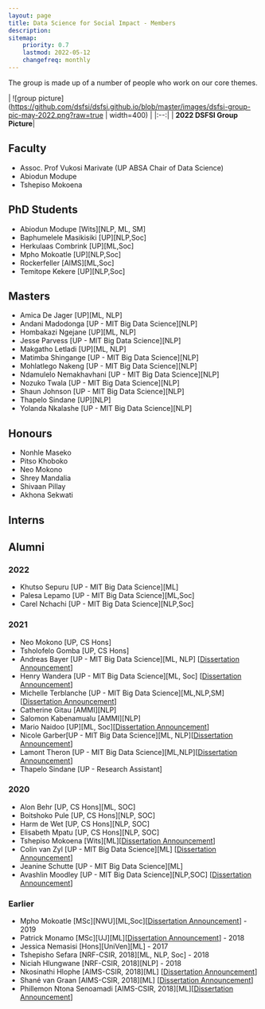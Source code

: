 ```yaml
---
layout: page
title: Data Science for Social Impact - Members
description: 
sitemap:
    priority: 0.7
    lastmod: 2022-05-12
    changefreq: monthly
---
```


The group is made up of a number of people who work on our core themes.


| ![group picture](https://github.com/dsfsi/dsfsi.github.io/blob/master/images/dsfsi-group-pic-may-2022.png?raw=true | width=400) |
|:--:|
| <b>2022 DSFSI Group Picture</b>|

## Faculty

* Assoc. Prof Vukosi Marivate (UP ABSA Chair of Data Science)
* Abiodun Modupe
* Tshepiso Mokoena

## PhD Students

* Abiodun Modupe [Wits][NLP, ML, SM]
* Baphumelele Masikisiki [UP][NLP,Soc]
* Herkulaas Combrink [UP][ML,Soc]
* Mpho Mokoatle [UP][NLP,Soc]
* Rockerfeller [AIMS][ML,Soc]
* Temitope Kekere [UP][NLP,Soc]

## Masters 
* Amica De Jager [UP][ML, NLP]
* Andani Madodonga [UP - MIT Big Data Science][NLP]
* Hombakazi Ngejane [UP][ML, NLP]
* Jesse Parvess [UP - MIT Big Data Science][NLP]
* Makgatho Letladi [UP][ML, NLP]
* Matimba Shingange [UP - MIT Big Data Science][NLP]
* Mohlatlego Nakeng [UP - MIT Big Data Science][NLP]
* Ndamulelo Nemakhavhani [UP - MIT Big Data Science][NLP]
* Nozuko Twala [UP - MIT Big Data Science][NLP]
* Shaun Johnson [UP - MIT Big Data Science][NLP]
* Thapelo Sindane [UP][NLP]
* Yolanda Nkalashe [UP - MIT Big Data Science][NLP]

## Honours
* Nonhle Maseko
* Pitso Khoboko
* Neo Mokono
* Shrey Mandalia
* Shivaan Pillay
* Akhona Sekwati

## Interns

## Alumni

### 2022
* Khutso Sepuru [UP - MIT Big Data Science][ML]
* Palesa Lepamo [UP - MIT Big Data Science][ML,Soc]
* Carel Nchachi [UP - MIT Big Data Science][NLP,Soc]

### 2021
* Neo Mokono [UP, CS Hons]
* Tsholofelo Gomba [UP, CS Hons]
* Andreas Bayer [UP - MIT Big Data Science][ML, NLP] [[Dissertation Announcement](https://dsfsi.github.io/blog/Andreas-dissertation/)]
* Henry Wandera [UP - MIT Big Data Science][ML, Soc] [[Dissertation Announcement](https://dsfsi.github.io/blog/wandera-dissseration)]
* Michelle Terblanche [UP - MIT Big Data Science][ML,NLP,SM][[Dissertation Announcement](https://dsfsi.github.io/blog/Terblanche-dissseration)]
* Catherine Gitau [AMMI][NLP]
* Salomon Kabenamualu [AMMI][NLP]
* Mario Naidoo [UP][ML, Soc][[Dissertation Announcement](https://dsfsi.github.io/blog/Naidoo-dissseration)]
* Nicole Garber[UP - MIT Big Data Science][ML, NLP][[Dissertation Announcement](https://dsfsi.github.io/blog/Garber-dissseration)]
* Lamont Theron [UP - MIT Big Data Science][ML,NLP][[Dissertation Announcement](https://dsfsi.github.io/blog/Theron-dissseration)]
* Thapelo Sindane [UP - Research Assistant]


### 2020
* Alon Behr [UP, CS Hons][ML, SOC]
* Boitshoko Pule [UP, CS Hons][NLP, SOC]
* Harm de Wet [UP, CS Hons][NLP, SOC]
* Elisabeth Mpatu [UP, CS Hons][NLP, SOC]
* Tshepiso Mokoena [Wits][ML][[Dissertation Announcement](https://dsfsi.github.io/blog/Mokoena-dissertation)]
* Colin van Zyl [UP - MIT Big Data Science][ML] [[Dissertation Announcement](https://dsfsi.github.io/blog/vanzylmit-dissertation)]
* Jeanine Schutte [UP - MIT Big Data Science][ML]
* Avashlin Moodley [UP - MIT Big Data Science][NLP,SOC] [[Dissertation Announcement](https://dsfsi.github.io/blog/Avashlin-Moodly-dissertation/)]

### Earlier
* Mpho Mokoatle [MSc][NWU][ML,Soc][[Dissertation Announcement](https://dsfsi.github.io/blog/Mokoatle-dissertation)] - 2019  
* Patrick Monamo [MSc][UJ][ML][[Dissertation Announcement](https://dsfsi.github.io/blog/Monamo-dissertation)] - 2018 
* Jessica Nemasisi [Hons][UniVen][ML] - 2017
* Tshepisho Sefara [NRF-CSIR, 2018][ML, NLP, Soc] - 2018
* Niciah Hlungwane [NRF-CSIR, 2018][NLP] - 2018
* Nkosinathi Hlophe [AIMS-CSIR, 2018][ML] [[Dissertation Announcement](https://dsfsi.github.io/blog/Nkosinathi-dissertation)]
* Shané van Graan   [AIMS-CSIR, 2018][ML] [[Dissertation Announcement](https://dsfsi.github.io/blog/shane-dissertation)]
* Phillemon Ntona Senoamadi [AIMS-CSIR, 2018][ML][[Dissertation Announcement](https://dsfsi.github.io/blog/phillemon-dissertation)]

